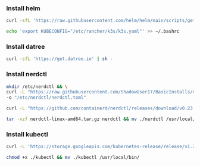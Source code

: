 ### Install helm
```bash
curl -sfL 'https://raw.githubusercontent.com/helm/helm/main/scripts/get-helm-3' | sh -
```
```bash
echo 'export KUBECONFIG="/etc/rancher/k3s/k3s.yaml"' >> ~/.bashrc
```

### Install datree
```bash
curl -sfL 'https://get.datree.io' | sh -
```

### Install nerdctl
```bash
mkdir /etc/nerdctl && \
curl -L "https://raw.githubusercontent.com/ShadowUser17/BasicInstalls/master/kubernetes/k3s-nerdctl.toml" \
-o "/etc/nerdctl/nerdctl.toml"
```
```bash
curl -L "https://github.com/containerd/nerdctl/releases/download/v0.23.0/nerdctl-0.23.0-linux-amd64.tar.gz" -o nerdctl-linux-amd64.tar.gz
```
```bash
tar -xzf nerdctl-linux-amd64.tar.gz nerdctl && mv ./nerdctl /usr/local/bin/
```

### Install kubectl
```bash
curl -L 'https://storage.googleapis.com/kubernetes-release/release/v1.23.12/bin/linux/amd64/kubectl' -o kubectl
```
```bash
chmod +x ./kubectl && mv ./kubectl /usr/local/bin/
```

